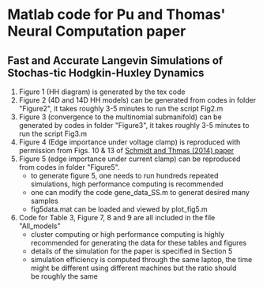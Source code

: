 # Matlab code for Pu and Thomas' Neural Computation paper
## Fast and Accurate Langevin Simulations of Stochas-tic Hodgkin-Huxley Dynamics
1. Figure 1 (HH diagram) is generated by the tex code
2. Figure 2 (4D and 14D HH models) can be generated from codes in folder "Figure2", it takes roughly 3-5 minutes to run the script Fig2.m
3. Figure 3 (convergence to the multinomial submanifold) can be generated by codes in folder "Figure3", it takes roughly 3-5 minutes to run the script Fig3.m
4. Figure 4 (Edge importance under voltage clamp) is reproduced with permission from Figs. 10 & 13 of [Schmidt and Thmas (2014) paper](https://pubmed.ncbi.nlm.nih.gov/24742077/)
5. Figure 5 (edge importance under current clamp) can be reproduced from codes in folder "Figure5". 
   - to generate figure 5, one needs to run hundreds repeated simulations, high performance computing is recommended
   - one can modify the code gene_data_SS.m to generat desired many samples
   - fig5data.mat can be loaded and viewed by plot_fig5.m
6. Code for Table 3, Figure 7, 8 and 9 are all included in  the file "All_models"
   - cluster computing or high performance computing is highly recommended for generating the data for these tables and figures
   - details of the simulation for the paper is specified in Section 5
   - simulation efficiency is computed through the same laptop, the time might be different using different machines but the ratio should    
   be roughly the same

